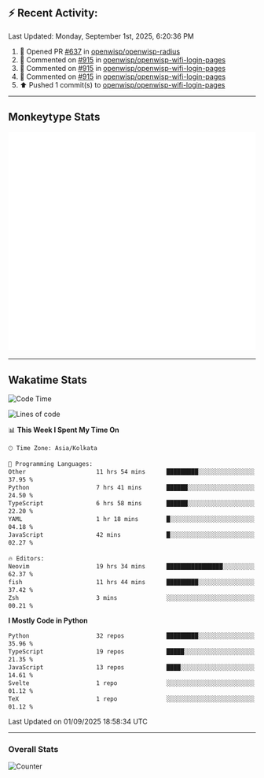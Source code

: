 ## :zap: Recent Activity:
<!--RECENT_ACTIVITY:last_update-->
Last Updated: Monday, September 1st, 2025, 6:20:36 PM
<!--RECENT_ACTIVITY:last_update_end-->
<!--RECENT_ACTIVITY:start-->
1. 💪 Opened PR [#637](https://github.com/openwisp/openwisp-radius/pull/637) in [openwisp/openwisp-radius](https://github.com/openwisp/openwisp-radius)<br>
2. 💬 Commented on [#915](https://github.com/openwisp/openwisp-wifi-login-pages/pull/915#discussion_r2312037202) in [openwisp/openwisp-wifi-login-pages](https://github.com/openwisp/openwisp-wifi-login-pages)<br>
3. 💬 Commented on [#915](https://github.com/openwisp/openwisp-wifi-login-pages/pull/915#discussion_r2312037192) in [openwisp/openwisp-wifi-login-pages](https://github.com/openwisp/openwisp-wifi-login-pages)<br>
4. 💬 Commented on [#915](https://github.com/openwisp/openwisp-wifi-login-pages/pull/915#discussion_r2312037188) in [openwisp/openwisp-wifi-login-pages](https://github.com/openwisp/openwisp-wifi-login-pages)<br>
5. ⬆️ Pushed 1 commit(s) to [openwisp/openwisp-wifi-login-pages](https://github.com/openwisp/openwisp-wifi-login-pages)<br>
<!--RECENT_ACTIVITY:end-->

---

## Monkeytype Stats
<a href="https://monkeytype.com/profile/dhanus">
  <img src="https://raw.githubusercontent.com/Dhanus3133/Dhanus3133/monkeytype/monkeytype-lb.svg" alt="Monkeytype Profile" />
</a>

---

## Wakatime Stats
<!--START_SECTION:waka-->
![Code Time](http://img.shields.io/badge/Code%20Time-3%2C061%20hrs%207%20mins-blue)

![Lines of code](https://img.shields.io/badge/From%20Hello%20World%20I%27ve%20Written-4.9%20million%20lines%20of%20code-blue)

📊 **This Week I Spent My Time On** 

```text
🕑︎ Time Zone: Asia/Kolkata

💬 Programming Languages: 
Other                    11 hrs 54 mins      █████████░░░░░░░░░░░░░░░░   37.95 % 
Python                   7 hrs 41 mins       ██████░░░░░░░░░░░░░░░░░░░   24.50 % 
TypeScript               6 hrs 58 mins       ██████░░░░░░░░░░░░░░░░░░░   22.20 % 
YAML                     1 hr 18 mins        █░░░░░░░░░░░░░░░░░░░░░░░░   04.18 % 
JavaScript               42 mins             █░░░░░░░░░░░░░░░░░░░░░░░░   02.27 % 

🔥 Editors: 
Neovim                   19 hrs 34 mins      ████████████████░░░░░░░░░   62.37 % 
fish                     11 hrs 44 mins      █████████░░░░░░░░░░░░░░░░   37.42 % 
Zsh                      3 mins              ░░░░░░░░░░░░░░░░░░░░░░░░░   00.21 % 
```

**I Mostly Code in Python** 

```text
Python                   32 repos            █████████░░░░░░░░░░░░░░░░   35.96 % 
TypeScript               19 repos            █████░░░░░░░░░░░░░░░░░░░░   21.35 % 
JavaScript               13 repos            ████░░░░░░░░░░░░░░░░░░░░░   14.61 % 
Svelte                   1 repo              ░░░░░░░░░░░░░░░░░░░░░░░░░   01.12 % 
TeX                      1 repo              ░░░░░░░░░░░░░░░░░░░░░░░░░   01.12 % 
```




 Last Updated on 01/09/2025 18:58:34 UTC
<!--END_SECTION:waka-->
---

### Overall Stats

<img src="https://moe-counter.glitch.me/get/@Dhanus3133?theme=asoul" alt="Counter" />
